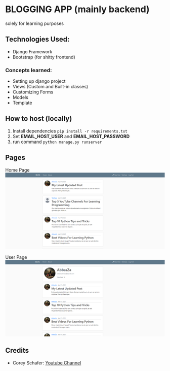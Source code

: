 # BLOGGING APP (mainly backend)

solely for learning purposes

## Technologies Used:

-   Django Framework
-   Bootstrap (for shitty frontend)

### Concepts learned:

-   Setting up django project
-   Views (Custom and Built-in classes)
-   Customizing Forms
-   Models
-   Template

## How to host (locally)

1. Install dependencies `pip install -r requirements.txt`
2. Set **EMAIL_HOST_USER** and **EMAIL_HOST_PASSWORD**
3. run command `python manage.py runserver`

## Pages

Home Page
![Main Page](./screenshots/image.png)

User Page
![User Page](./screenshots/image1.png)

## Credits

-   Corey Schafer: [Youtube Channel](https://www.youtube.com/@coreyms/)

